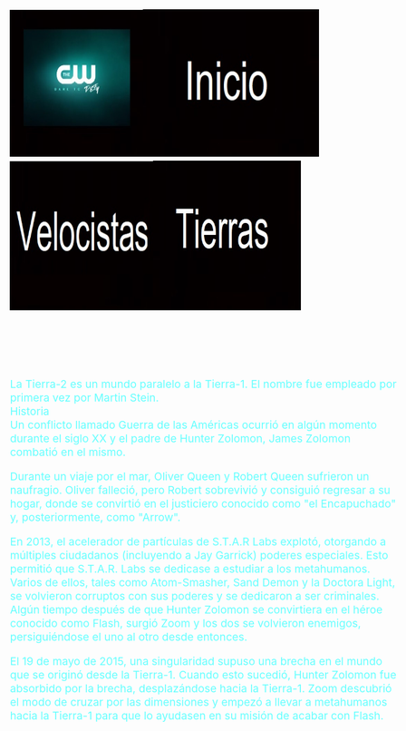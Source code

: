 <!DOCTYPE html PUBLIC "-//W3C//DTD XHTML 1.0 Transitional//EN" "http://www.w3.org/TR/xhtml1/DTD/xhtml1-transitional.dtd">
<html xmlns="http://www.w3.org/1999/xhtml">
<head>
<meta http-equiv="Content-Type" content="text/html; charset=utf-8" />
<title>Documento sin título</title>
<style type="text/css">
body {
	background-image: url(giphy%20(1)
.gif);
	background-repeat: repeat;
	background-image: url(edd1b6_f2087c43771844cf92a7fae4b77e392e.gif);
}
body,td,th {
	font-size: larger;
	color: #6FF;
}
</style>
<script type="text/javascript">
function MM_preloadImages() { //v3.0
  var d=document; if(d.images){ if(!d.MM_p) d.MM_p=new Array();
    var i,j=d.MM_p.length,a=MM_preloadImages.arguments; for(i=0; i<a.length; i++)
    if (a[i].indexOf("#")!=0){ d.MM_p[j]=new Image; d.MM_p[j++].src=a[i];}}
}
</script>
</head>

<body>
<h2><a href="Detroit Pagina Principal.html"><img src="negro-5686e4bf3df78ccc15019c28.jpg" width="235" height="259" /></a><a href="Detroit Pagina Principal.html"><img src="negro-5686e4bf3df78ccc15019c28 - copia.jpg" width="311" height="260" /></a><a href="Speedsters.html"><img src="negro-5686e4bf3df78ccc15019c28 - copia - copia.jpg" width="253" height="263" /></a><a href="Tierras.html"><img src="negro-5686e4bf3df78ccc15019c28 - copia - copia (2).jpg" width="261" height="264" /></a></h2>
<p>&nbsp;</p>
<p>&nbsp;</p>
<p>La Tierra-2 es un mundo paralelo a la Tierra-1. El nombre  fue empleado por primera vez por Martin Stein.<br />
Historia<br />
Un conflicto llamado Guerra de las Américas ocurrió en algún  momento durante el siglo XX y el padre de Hunter Zolomon, James Zolomon  combatió en el mismo.</p>
<p>Durante un viaje por el mar, Oliver Queen y Robert Queen  sufrieron un naufragio. Oliver falleció, pero Robert sobrevivió y consiguió  regresar a su hogar, donde se convirtió en el justiciero conocido como &quot;el  Encapuchado&quot; y, posteriormente, como &quot;Arrow&quot;.</p>
<p>En 2013, el acelerador de partículas de S.T.A.R Labs  explotó, otorgando a múltiples ciudadanos (incluyendo a Jay Garrick) poderes  especiales. Esto permitió que S.T.A.R. Labs se dedicase a estudiar a los  metahumanos. Varios de ellos, tales como Atom-Smasher, Sand Demon y la Doctora  Light, se volvieron corruptos con sus poderes y se dedicaron a ser criminales.  Algún tiempo después de que Hunter Zolomon se convirtiera en el héroe conocido  como Flash, surgió Zoom y los dos se volvieron enemigos, persiguiéndose el uno  al otro desde entonces.</p>
<p>El 19 de mayo de 2015, una singularidad supuso una brecha en  el mundo que se originó desde la Tierra-1. Cuando esto sucedió, Hunter Zolomon  fue absorbido por la brecha, desplazándose hacia la Tierra-1. Zoom descubrió el  modo de cruzar por las dimensiones y empezó a llevar a metahumanos hacia la  Tierra-1 para que lo ayudasen en su misión de acabar con Flash.</p>
</body>
</html>
